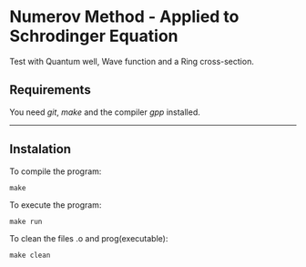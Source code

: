 # Numerov Method - Applied to Schrodinger Equation

Test with Quantum well, Wave function and a Ring cross-section.

## Requirements

You need *git*, *make* and the compiler *gpp* installed.

***
## Instalation 

To compile the program:

`make`

To execute the program:

`make run`

To clean the files .o and prog(executable):

`make clean`
